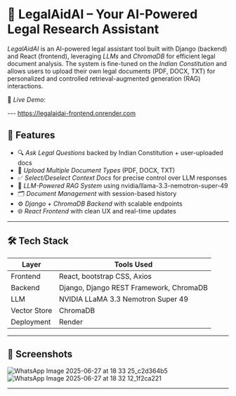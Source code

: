 
# 🧠 LegalAidAI – Your AI-Powered Legal Research Assistant

*LegalAidAI* is an AI-powered legal assistant tool built with Django (backend) and React (frontend), leveraging *LLMs* and *ChromaDB* for efficient legal document analysis. The system is fine-tuned on the *Indian Constitution* and allows users to upload their own legal documents (PDF, DOCX, TXT) for personalized and controlled retrieval-augmented generation (RAG) interactions.

🔗 *Live Demo:*  

---  https://legalaidai-frontend.onrender.com

## 🚀 Features

- 🔍 *Ask Legal Questions* backed by Indian Constitution + user-uploaded docs
- 📄 *Upload Multiple Document Types* (PDF, DOCX, TXT)
- ✅ *Select/Deselect Context Docs* for precise control over LLM responses
- 🧠 *LLM-Powered RAG System* using nvidia/llama-3.3-nemotron-super-49
- 🗂 *Document Management* with session-based history
- ⚙ *Django + ChromaDB Backend* with scalable endpoints
- 🌐 *React Frontend* with clean UX and real-time updates

---

## 🛠 Tech Stack

| Layer       | Tools Used                                      |
|-------------|-------------------------------------------------|
| Frontend    | React, bootstrap CSS, Axios                     |
| Backend     | Django, Django REST Framework, ChromaDB         |
| LLM         | NVIDIA LLaMA 3.3 Nemotron Super 49              |
| Vector Store| ChromaDB                                        |
| Deployment  | Render                                          |

---

## 📸 Screenshots

![WhatsApp Image 2025-06-27 at 18 33 25_c2d364b5](https://github.com/user-attachments/assets/e5faf61c-bda2-4c38-9095-96fae2279979)
![WhatsApp Image 2025-06-27 at 18 32 12_1f2ca221](https://github.com/user-attachments/assets/cdc10347-51c6-43e9-b2cd-bd806fa8c4e9)

---
